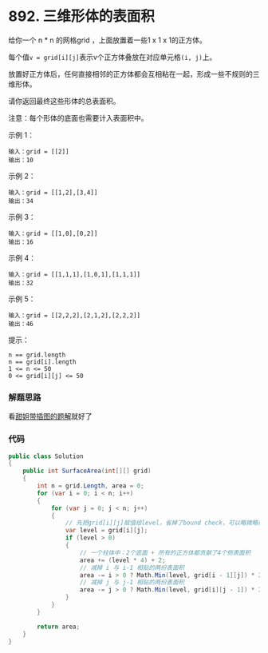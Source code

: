 # 892. 三维形体的表面积
给你一个 n * n 的网格grid ，上面放置着一些1 x 1 x 1的正方体。

每个值``v = grid[i][j]``表示v个正方体叠放在对应单元格``(i, j)``上。

放置好正方体后，任何直接相邻的正方体都会互相粘在一起，形成一些不规则的三维形体。

请你返回最终这些形体的总表面积。

注意：每个形体的底面也需要计入表面积中。


示例 1：
```
输入：grid = [[2]]
输出：10
```
示例 2：

```
输入：grid = [[1,2],[3,4]]
输出：34
```
示例 3：
```
输入：grid = [[1,0],[0,2]]
输出：16
```
示例 4：
```
输入：grid = [[1,1,1],[1,0,1],[1,1,1]]
输出：32
```
示例 5：
```
输入：grid = [[2,2,2],[2,1,2],[2,2,2]]
输出：46
```

提示：
```
n == grid.length
n == grid[i].length
1 <= n <= 50
0 <= grid[i][j] <= 50
```

### 解题思路

看[甜姐带插图的题解](https://leetcode-cn.com/problems/surface-area-of-3d-shapes/solution/shi-li-you-tu-you-zhen-xiang-jiang-jie-yi-kan-jiu-/)就好了
### 代码

```csharp
public class Solution
{
    public int SurfaceArea(int[][] grid)
    {
        int n = grid.Length, area = 0;
        for (var i = 0; i < n; i++)
        {
            for (var j = 0; j < n; j++)
            {
                // 先把grid[i][j]赋值给level，省掉了bound check，可以略微略微略微优化一下耗时。。。
                var level = grid[i][j];
                if (level > 0)
                {
                    // 一个柱体中：2个底面 + 所有的正方体都贡献了4个侧表面积 
                    area += (level * 4) + 2;
                    // 减掉 i 与 i-1 相贴的两份表面积
                    area -= i > 0 ? Math.Min(level, grid[i - 1][j]) * 2 : 0;
                    // 减掉 j 与 j-1 相贴的两份表面积
                    area -= j > 0 ? Math.Min(level, grid[i][j - 1]) * 2 : 0;
                }
            }
        }

        return area;
    }
}

```
